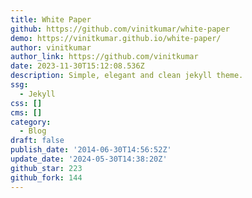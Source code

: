 ```yaml
---
title: White Paper
github: https://github.com/vinitkumar/white-paper
demo: https://vinitkumar.github.io/white-paper/
author: vinitkumar
author_link: https://github.com/vinitkumar
date: 2023-11-30T15:12:08.536Z
description: Simple, elegant and clean jekyll theme.
ssg:
  - Jekyll
css: []
cms: []
category:
  - Blog
draft: false
publish_date: '2014-06-30T14:56:52Z'
update_date: '2024-05-30T14:38:20Z'
github_star: 223
github_fork: 144
---
```

